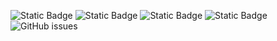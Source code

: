 ![Static Badge](https://img.shields.io/badge/blacklists-60-000000) ![Static Badge](https://img.shields.io/badge/blacklisted-2859030-cc0000) ![Static Badge](https://img.shields.io/badge/whitelisted-2243-00CC00) ![Static Badge](https://img.shields.io/badge/streaming_blacklist-28107-000000) ![GitHub issues](https://img.shields.io/github/issues/fabriziosalmi/blacklists)
